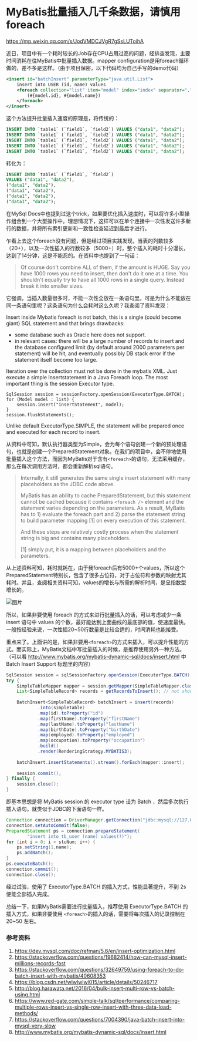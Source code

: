 # MyBatis批量插入几千条数据，请慎用foreach

https://mp.weixin.qq.com/s/JodVMDCJVgR7gSsLUToihA

近日，项目中有一个耗时较长的Job存在CPU占用过高的问题，经排查发现，主要时间消耗在往MyBatis中批量插入数据。mapper configuration是用foreach循环做的，差不多是这样。（由于项目保密，以下代码均为自己手写的demo代码）

```xml
<insert id="batchInsert" parameterType="java.util.List">
    insert into USER (id, name) values
    <foreach collection="list" item="model" index="index" separator=","> 
        (#{model.id}, #{model.name})
    </foreach>
</insert>
```

这个方法提升批量插入速度的原理是，将传统的：

```sql
INSERT INTO `table1` (`field1`, `field2`) VALUES ("data1", "data2");
INSERT INTO `table1` (`field1`, `field2`) VALUES ("data1", "data2");
INSERT INTO `table1` (`field1`, `field2`) VALUES ("data1", "data2");
INSERT INTO `table1` (`field1`, `field2`) VALUES ("data1", "data2");
INSERT INTO `table1` (`field1`, `field2`) VALUES ("data1", "data2");
```

转化为：

```sql
INSERT INTO `table1` (`field1`, `field2`) 
VALUES ("data1", "data2"),
("data1", "data2"),
("data1", "data2"),
("data1", "data2"),
("data1", "data2");
```

在MySql Docs中也提到过这个trick，如果要优化插入速度时，可以将许多小型操作组合到一个大型操作中。理想情况下，这样可以在单个连接中一次性发送许多新行的数据，并将所有索引更新和一致性检查延迟到最后才进行。

乍看上去这个foreach没有问题，但是经过项目实践发现，当表的列数较多（20+），以及一次性插入的行数较多（5000+）时，整个插入的耗时十分漫长，达到了14分钟，这是不能忍的。在资料中也提到了一句话：

> Of course don't combine ALL of them, if the amount is HUGE. Say you have 1000 rows you need to insert, then don't do it one at a time. You shouldn't equally try to have all 1000 rows in a single query. Instead break it into smaller sizes.

它强调，当插入数量很多时，不能一次性全放在一条语句里。可是为什么不能放在同一条语句里呢？这条语句为什么会耗时这么久呢？我查阅了资料发现：

Insert inside Mybatis foreach is not batch, this is a single (could become giant) SQL statement and that brings drawbacks:

- some database such as Oracle here does not support.
- in relevant cases: there will be a large number of records to insert and the database configured limit (by default around 2000 parameters per statement) will be hit, and eventually possibly DB stack error if the statement itself become too large.

Iteration over the collection must not be done in the mybatis XML. Just execute a simple Insertstatement in a Java Foreach loop. The most important thing is the session Executor type.

```
SqlSession session = sessionFactory.openSession(ExecutorType.BATCH);
for (Model model : list) {
    session.insert("insertStatement", model);
}
session.flushStatements();
```

Unlike default ExecutorType.SIMPLE, the statement will be prepared once and executed for each record to insert.

从资料中可知，默认执行器类型为Simple，会为每个语句创建一个新的预处理语句，也就是创建一个PreparedStatement对象。在我们的项目中，会不停地使用批量插入这个方法，而因为MyBatis对于含有`<foreach>`的语句，无法采用缓存，那么在每次调用方法时，都会重新解析sql语句。

> Internally, it still generates the same single insert statement with many placeholders as the JDBC code above.
>
> MyBatis has an ability to cache PreparedStatement, but this statement cannot be cached because it contains `<foreach />` element and the statement varies depending on the parameters. As a result, MyBatis has to 1) evaluate the foreach part and 2) parse the statement string to build parameter mapping [1] on every execution of this statement.
>
> And these steps are relatively costly process when the statement string is big and contains many placeholders.
>
> [1] simply put, it is a mapping between placeholders and the parameters.

从上述资料可知，耗时就耗在，由于我foreach后有5000+个values，所以这个PreparedStatement特别长，包含了很多占位符，对于占位符和参数的映射尤其耗时。并且，查阅相关资料可知，values的增长与所需的解析时间，是呈指数型增长的。

![图片](https://mmbiz.qpic.cn/mmbiz_png/eQPyBffYbudQop8Ew6tw14D6nEsbic3zYZDTp6JgkeiaB1TPdx1dJiaHZWjTjYB4cZGJ5350HvApoDpfWaBNsHUmg/640?wx_fmt=png&tp=webp&wxfrom=5&wx_lazy=1&wx_co=1)

所以，如果非要使用 foreach 的方式来进行批量插入的话，可以考虑减少一条 insert 语句中 values 的个数，最好能达到上面曲线的最底部的值，使速度最快。一般按经验来说，一次性插20~50行数量是比较合适的，时间消耗也能接受。

重点来了。上面讲的是，如果非要用`<foreach>`的方式来插入，可以提升性能的方式。而实际上，MyBatis文档中写批量插入的时候，是推荐使用另外一种方法。（可以看 http://www.mybatis.org/mybatis-dynamic-sql/docs/insert.html 中 Batch Insert Support 标题里的内容）

```java
SqlSession session = sqlSessionFactory.openSession(ExecutorType.BATCH);
try {
    SimpleTableMapper mapper = session.getMapper(SimpleTableMapper.class);
    List<SimpleTableRecord> records = getRecordsToInsert(); // not shown
 
    BatchInsert<SimpleTableRecord> batchInsert = insert(records)
            .into(simpleTable)
            .map(id).toProperty("id")
            .map(firstName).toProperty("firstName")
            .map(lastName).toProperty("lastName")
            .map(birthDate).toProperty("birthDate")
            .map(employed).toProperty("employed")
            .map(occupation).toProperty("occupation")
            .build()
            .render(RenderingStrategy.MYBATIS3);
 
    batchInsert.insertStatements().stream().forEach(mapper::insert);
 
    session.commit();
} finally {
    session.close();
}
```

即基本思想是将 MyBatis session 的 executor type 设为 Batch ，然后多次执行插入语句。就类似于JDBC的下面语句一样。

```java
Connection connection = DriverManager.getConnection("jdbc:mysql://127.0.0.1:3306/mydb?useUnicode=true&characterEncoding=UTF-8&useServerPrepStmts=false&rewriteBatchedStatements=true","root","root");
connection.setAutoCommit(false);
PreparedStatement ps = connection.prepareStatement(
        "insert into tb_user (name) values(?)");
for (int i = 0; i < stuNum; i++) {
    ps.setString(1,name);
    ps.addBatch();
}
ps.executeBatch();
connection.commit();
connection.close();
```

经过试验，使用了 ExecutorType.BATCH 的插入方式，性能显著提升，不到 2s 便能全部插入完成。

总结一下，如果MyBatis需要进行批量插入，推荐使用 ExecutorType.BATCH 的插入方式，如果非要使用 `<foreach>`的插入的话，需要将每次插入的记录控制在 20~50 左右。

### 参考资料

1. https://dev.mysql.com/doc/refman/5.6/en/insert-optimization.html
2. https://stackoverflow.com/questions/19682414/how-can-mysql-insert-millions-records-fast
3. https://stackoverflow.com/questions/32649759/using-foreach-to-do-batch-insert-with-mybatis/40608353
4. https://blog.csdn.net/wlwlwlwl015/article/details/50246717
5. http://blog.harawata.net/2016/04/bulk-insert-multi-row-vs-batch-using.html
6. https://www.red-gate.com/simple-talk/sql/performance/comparing-multiple-rows-insert-vs-single-row-insert-with-three-data-load-methods/
7. https://stackoverflow.com/questions/7004390/java-batch-insert-into-mysql-very-slow
8. http://www.mybatis.org/mybatis-dynamic-sql/docs/insert.html